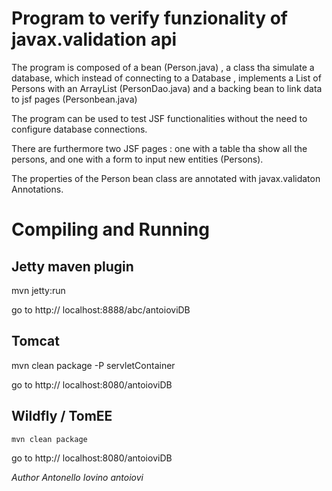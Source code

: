 # Program to verify funzionality of javax.validation api

The program is composed of a bean (Person.java) , a class tha simulate a database,
which instead of connecting to a Database , implements a List of Persons with an
ArrayList (PersonDao.java) and a backing bean to link data to jsf pages (Personbean.java)

The  program can be used to test JSF functionalities without the need to
configure database connections.

There are furthermore two JSF pages : one with a table tha show all the persons,
and one with a form to input new entities (Persons).

The properties of the  Person bean class are annotated with javax.validaton Annotations.



# Compiling and Running

## Jetty maven plugin

  mvn jetty:run

go to http:// localhost:8888/abc/antoioviDB

## Tomcat

  mvn clean package -P servletContainer

go to http:// localhost:8080/antoioviDB

## Wildfly / TomEE

    mvn clean package

go to http:// localhost:8080/antoioviDB


*Author Antonello Iovino antoiovi*
